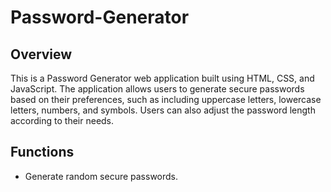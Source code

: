 # Password-Generator

## Overview
This is a Password Generator web application built using HTML, CSS, and JavaScript. The application allows users to generate secure passwords based on their preferences, such as including uppercase letters, lowercase letters, numbers, and symbols. Users can also adjust the password length according to their needs.

## Functions
* Generate random secure passwords.
